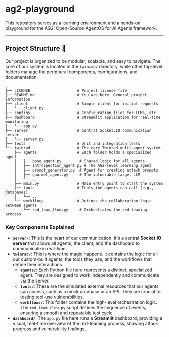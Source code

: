 # ag2-playground

This repository serves as a learning environment and a hands-on playground for the AG2: Open-Source AgentOS for AI Agents framework.

-----

## Project Structure 📂

Our project is organized to be modular, scalable, and easy to navigate. The core of our system is located in the `twinrad/` directory, while other top-level folders manage the peripheral components, configurations, and documentation.

```
.
├── LICENSE                     # Project license file
├── README.md                   # You are here! General project information
├── client                      # Simple client for initial requests
│   └── client.py
├── configs                     # Configuration files for LLMs, etc.
├── dashboard                   # Streamlit application for real-time monitoring
│   └── app.py
├── server                      # Central Socket.IO communication server
│   └── server.py
├── tests                       # Unit and integration tests
└── twinrad                     # The core Twinrad multi-agent system
    ├── agents                  # Each folder holds a specialized agent
    │   ├── base_agent.py        # Shared logic for all agents
    │   ├── introspection_agent.py # The AG2-level learning agent
    │   ├── prompt_generator.py  # Agent for creating attack prompts
    │   ├── gourmet_agent.py     # The vulnerable target LLM
    │   └── ...
    ├── main.py                 # Main entry point to start the system
    ├── tools                   # Tools the agents can call (e.g., databases)
    │   └── ...
    └── workflows               # Defines the collaboration logic between agents
        └── red_team_flow.py     # Orchestrates the red-teaming process
```

### Key Components Explained

  * **`server/`**: This is the heart of our communication. It's a central **Socket.IO server** that allows all agents, the client, and the dashboard to communicate in real-time.
  * **`twinrad/`**: This is where the magic happens. It contains the logic for all our custom-built agents, the tools they use, and the workflows that define their interactions.
      * **`agents/`**: Each Python file here represents a distinct, specialized agent. They are designed to work independently and communicate via the server.
      * **`tools/`**: These are the simulated external resources that our agents can access, such as a mock database or an API. They are crucial for testing tool-use vulnerabilities.
      * **`workflows/`**: This folder contains the high-level orchestration logic. The `red_team_flow.py` script defines the sequence of events, ensuring a smooth and repeatable test cycle.
  * **`dashboard/`**: The `app.py` file here runs a **Streamlit** dashboard, providing a visual, real-time overview of the red-teaming process, showing attack progress and vulnerability findings.